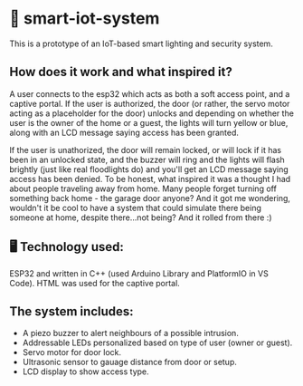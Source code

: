 # 🚀 smart-iot-system
This is a prototype of an IoT-based smart lighting and security system.

## How does it work and what inspired it? 
A user connects to the esp32 which acts as both a soft access point, and a captive portal. If the user is authorized, the door (or rather, the servo motor acting as a placeholder for the door) unlocks and depending on whether the user is the owner of the home or a guest, the lights will turn yellow or blue, along with an LCD message saying access has been granted. 

If the user is unathorized, the door will remain locked, or will lock if it has been in an unlocked state, and the buzzer will ring and the lights will flash brightly (just like real floodlights do) and you'll get an LCD message saying access has been denied.
To be honest, what inspired it was a thought I had about people traveling away from home. Many people forget turning off something back home - the garage door anyone? And it got me wondering, wouldn't it be cool to have a system that could simulate there being someone at home, despite there...not being? And it rolled from there :)


## 🖥️ Technology used:
ESP32 and written in C++ (used Arduino Library and PlatformIO in VS Code). HTML was used for the captive portal.

## The system includes:
- A piezo buzzer to alert neighbours of a possible intrusion.
- Addressable LEDs personalized based on type of user (owner or guest).
- Servo motor for door lock.
- Ultrasonic sensor to gauage distance from door or setup.
- LCD display to show access type.
